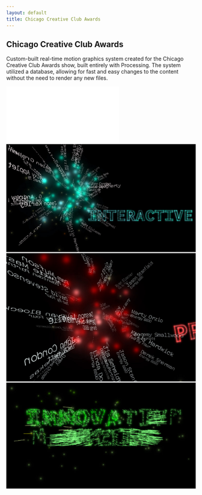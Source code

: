 ```yaml
---
layout: default
title: Chicago Creative Club Awards
---
```


## Chicago Creative Club Awards

Custom-built real-time motion graphics system created for the Chicago Creative Club Awards show, built entirely with Processing. The system utilized a database, allowing for fast and easy changes to the content without the need to render any new files.

<div class="videoWrapper">
	<iframe src="//player.vimeo.com/video/11724412?title=0&amp;byline=0&amp;portrait=0" frameborder="0" allowfullscreen="allowfullscreen">&nbsp;</iframe>
</div>
<img src="/img/projects/cccawards1.jpg"/>
<img src="/img/projects/cccawards2.jpg"/>
<img src="/img/projects/cccawards3.jpg"/>